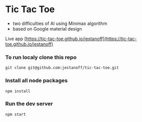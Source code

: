 # Tic Tac Toe
- two difficulties of AI using Minimax algorithm
- based on Google material design

Live app [https://tic-tac-toe.github.io/jestanoff](https://tic-tac-toe.github.io/jestanoff)


### To run localy clone this repo
`git clone git@github.com:jestanoff/tic-tac-toe.git`

### Install all node packages
`npm install`

### Run the dev server
`npm start`
